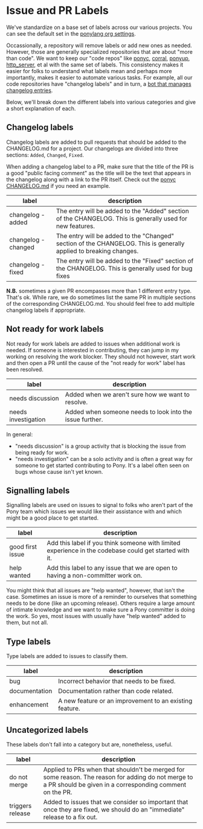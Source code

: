 # Issue and PR Labels

We've standardize on a base set of labels across our various projects. You can see the default set in the [ponylang org settings](https://github.com/organizations/ponylang/settings/repository-defaults).

Occassionally, a repository will remove labels or add new ones as needed. However, those are generally specialized repositories that are about "more than code". We want to keep our "code repos" like [ponyc](https://github.com/ponylang/ponyc), [corral](https://github.com/ponylang/corral), [ponyup](https://github.com/ponylang/ponyup), [http_server](https://github.com/ponylang/http_server), et al with the same set of labels. This consistency makes it easier for folks to understand what labels mean and perhaps more importantly, makes it easier to automate various tasks. For example, all our code repositories have "changelog labels" and in turn, a [bot that manages changelog entries](https://github.com/ponylang/changelog-bot-action).

Below, we'll break down the different labels into various categories and give a short explanation of each.

## Changelog labels

Changelog labels are added to pull requests that should be added to the CHANGELOG.md for a project. Our changelogs are divided into three sections: `Added`, `Changed`, `Fixed`.

When adding a changelog label to a PR, make sure that the title of the PR is a good "public facing comment" as the title will be the text that appears in the changelog along with a link to the PR itself. Check out the [ponyc CHANGELOG.md](https://github.com/ponylang/ponyc/blob/master/CHANGELOG.md) if you need an example.

| label | description |
| --- | --- |
| changelog - added | The entry will be added to the "Added" section of the CHANGELOG. This is generally used for new features. |
| changelog - changed | The entry will be added to the "Changed" section of the CHANGELOG. This is generally applied to breaking changes. |
| changelog - fixed | The entry will be added to the "Fixed" section of the CHANGELOG. This is generally used for bug fixes |

**N.B.** sometimes a given PR encompasses more than 1 different entry type. That's ok. While rare, we do sometimes list the same PR in multiple sections of the corresponding CHANGELOG.md. You should feel free to add multiple changelog labels if appropriate.

## Not ready for work labels

Not ready for work labels are added to issues when additional work is needed. If someone is interested in contributing, they can jump in my working on resolving the work blocker. They should not however, start work and then open a PR until the cause of the "not ready for work" label has been resolved.

| label | description |
| --- | --- |
| needs discussion | Added when we aren't sure how we want to resolve. |
| needs investigation | Added when someone needs to look into the issue further.|

In general:

* "needs discussion" is a group activity that is blocking the issue from being ready for work.
* "needs investigation" can be a solo activity and is often a great way for someone to get started contributing to Pony. It's a label often seen on bugs whose cause isn't yet known.

## Signalling labels

Signalling labels are used on issues to signal to folks who aren't part of the Pony team which issues we would like their assistance with and which might be a good place to get started.

| label | description |
| --- | --- |
| good first issue | Add this label if you think someone with limited experience in the codebase could get started with it. |
| help wanted | Add this label to any issue that we are open to having a non-committer work on. |

You might think that all issues are "help wanted", however, that isn't the case. Sometimes an issue is more of a reminder to ourselves that something needs to be done (like an upcoming release). Others require a large amount of intimate knowledge and we want to make sure a Pony committer is doing the work.
So yes, most issues with usually have "help wanted" added to them, but not all.

## Type labels

Type labels are added to issues to classify them.

| label | description |
| --- | --- |
| bug | Incorrect behavior that needs to be fixed. |
| documentation | Documentation rather than code related. |
| enhancement | A new feature or an improvement to an existing feature. |

## Uncategorized labels

These labels don't fall into a category but are, nonetheless, useful.

| label | description |
| --- | --- |
| do not merge | Applied to PRs when that shouldn't be merged for some reason. The reason for adding do not merge to a PR should be given in a corresponding comment on the PR. |
| triggers release | Added to issues that we consider so important that once they are fixed, we should do an "immediate" release to a fix out. |

